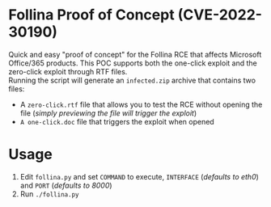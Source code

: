 # Follina Proof of Concept (CVE-2022-30190)

Quick and easy "proof of concept" for the Follina RCE that affects Microsoft Office/365 products. This POC supports both the one-click exploit and the zero-click exploit through RTF files.  
Running the script will generate an `infected.zip` archive that contains two files:
* A `zero-click.rtf` file that allows you to test the RCE without opening the file (*simply previewing the file will trigger the exploit*)
* `A one-click.doc` file that triggers the exploit when opened

# Usage
1. Edit `follina.py` and set `COMMAND` to execute, `INTERFACE` (*defaults to eth0*) and `PORT` (*defaults to 8000*)
2. Run `./follina.py`
